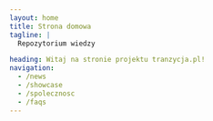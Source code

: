 ```yaml
---
layout: home
title: Strona domowa
tagline: |
  Repozytorium wiedzy

heading: Witaj na stronie projektu tranzycja.pl!
navigation:
  - /news
  - /showcase
  - /spolecznosc
  - /faqs
---
```

